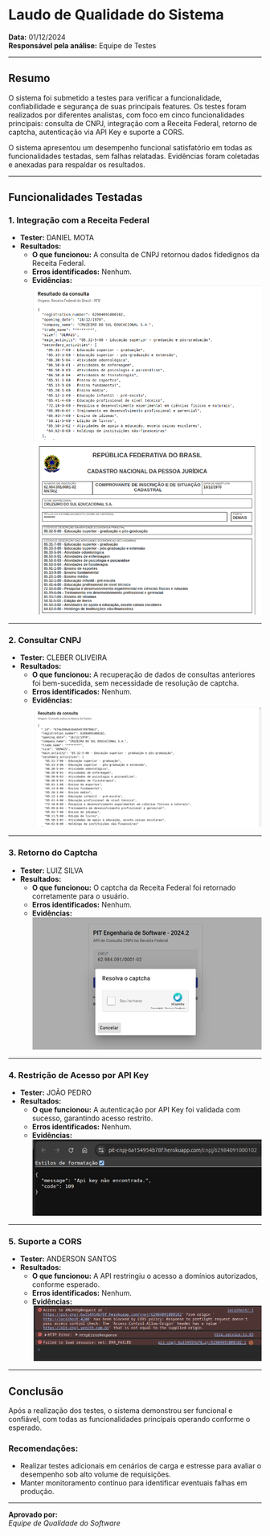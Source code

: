 # Laudo de Qualidade do Sistema

**Data:** 01/12/2024  
**Responsável pela análise:** Equipe de Testes  

---

## Resumo

O sistema foi submetido a testes para verificar a funcionalidade, confiabilidade e segurança de suas principais features. Os testes foram realizados por diferentes analistas, com foco em cinco funcionalidades principais: consulta de CNPJ, integração com a Receita Federal, retorno de captcha, autenticação via API Key e suporte a CORS.  

O sistema apresentou um desempenho funcional satisfatório em todas as funcionalidades testadas, sem falhas relatadas. Evidências foram coletadas e anexadas para respaldar os resultados.  

---

## Funcionalidades Testadas

### 1. **Integração com a Receita Federal**
- **Tester:** DANIEL MOTA  
- **Resultados:**
  - **O que funcionou:** A consulta de CNPJ retornou dados fidedignos da Receita Federal.  
  - **Erros identificados:** Nenhum.  
  - **Evidências:**  
    ![Evidência - Integração com Receita Federal](./assets/print_1.png)  
    ![Evidência - Integração com Receita Federal](./assets/print_2.png)  

---

### 2. **Consultar CNPJ**
- **Tester:** CLEBER OLIVEIRA  
- **Resultados:**
  - **O que funcionou:** A recuperação de dados de consultas anteriores foi bem-sucedida, sem necessidade de resolução de captcha.  
  - **Erros identificados:** Nenhum.  
  - **Evidências:**  
    ![Evidência - Consultar CNPJ](./assets/print_3.png)  

---

### 3. **Retorno do Captcha**
- **Tester:** LUIZ SILVA  
- **Resultados:**
  - **O que funcionou:** O captcha da Receita Federal foi retornado corretamente para o usuário.  
  - **Erros identificados:** Nenhum.  
  - **Evidências:**  
    ![Evidência - Retorno do Captcha](./assets/print_4.png)  

---

### 4. **Restrição de Acesso por API Key**
- **Tester:** JOÃO PEDRO  
- **Resultados:**
  - **O que funcionou:** A autenticação por API Key foi validada com sucesso, garantindo acesso restrito.  
  - **Erros identificados:** Nenhum.  
  - **Evidências:**  
    ![Evidência - API Key](./assets/print_5.png)  

---

### 5. **Suporte a CORS**
- **Tester:** ANDERSON SANTOS  
- **Resultados:**
  - **O que funcionou:** A API restringiu o acesso a domínios autorizados, conforme esperado.  
  - **Erros identificados:** Nenhum.  
  - **Evidências:**  
    ![Evidência - Suporte a CORS](./assets/print_6.png)  

---

## Conclusão

Após a realização dos testes, o sistema demonstrou ser funcional e confiável, com todas as funcionalidades principais operando conforme o esperado.  

### Recomendações:
- Realizar testes adicionais em cenários de carga e estresse para avaliar o desempenho sob alto volume de requisições.  
- Manter monitoramento contínuo para identificar eventuais falhas em produção.  

---

**Aprovado por:**  
*Equipe de Qualidade do Software*  

